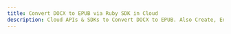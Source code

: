 ---title: Convert DOCX to EPUB via Ruby SDK in Clouddescription: Cloud APIs & SDKs to Convert DOCX to EPUB. Also Create, Edit & Render Microsoft Word & OpenOffice documents in the Cloud.---